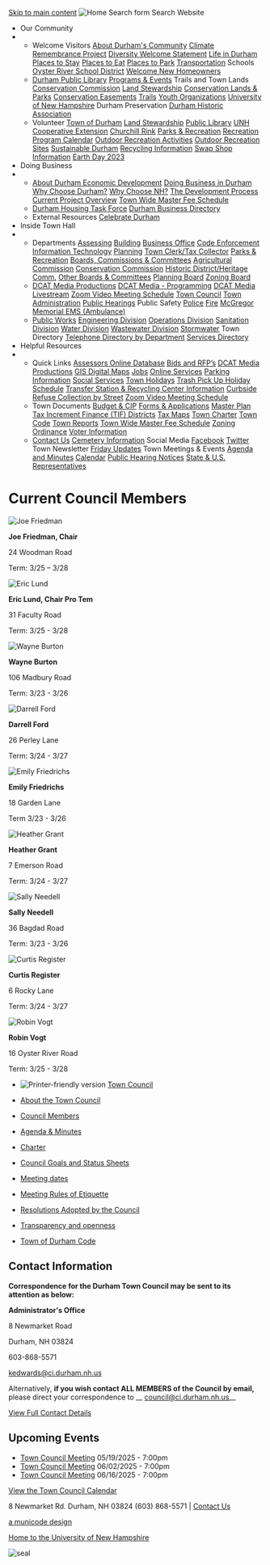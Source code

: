   [Skip to main content](https://www.ci.durham.nh.us/towncouncil/current-council-members/)   ![Home](images/c0fd71cd8b9c8d5ff70b35bc9ea9f1948e8419bec8e96cb352eed9bd492d4803.png)  Search form Search Website 

 *  Our Community 
   * 
     *  Welcome Visitors  [About Durham's Community](https://www.ci.durham.nh.us/community/about-durhams-community)  [Climate Remembrance Project](https://www.ci.durham.nh.us/community/climate-remembrance-project)  [Diversity Welcome Statement](https://www.ci.durham.nh.us/boc_hrc/diversity-welcome-statement)  [Life in Durham](https://www.ci.durham.nh.us/community/life-durham-and-surrounding-areas)  [Places to Stay](https://www.ci.durham.nh.us/directory?field_business_categories_tid=111)  [Places to Eat](https://www.ci.durham.nh.us/directory?field_business_categories_tid=181)  [Places to Park](https://www.ci.durham.nh.us/parking/welcome-durham-parking-information-page)  [Transportation](https://www.ci.durham.nh.us/community/getting-there-here)  Schools  [Oyster River School District](https://www.orcsd.org)  [Welcome New Homeowners](https://www.ci.durham.nh.us/community/information-new-homeowners) 
     *  [Durham Public Library](https://www.durhampubliclibrary.org)  [Programs & Events](https://www.durhampubliclibrary.org/Pages/Index/70819/upcoming-events) Trails and Town Lands [Conservation Commission](https://www.ci.durham.nh.us/boc_conservation)  [Land Stewardship](https://www.ci.durham.nh.us/boc_landstewardship)  [Conservation Lands & Parks](https://www.ci.durham.nh.us/conservation-lands-parks)  [Conservation Easements](https://www.ci.durham.nh.us/conservation-easements)  [Trails](https://www.ci.durham.nh.us/trails)  [Youth Organizations](https://www.ci.durham.nh.us/community/youth-organizations)  [University of New Hampshire](https://www.unh.edu)  Durham Preservation  [Durham Historic Association](https://www.ci.durham.nh.us/community/durham-historic-association) 
     *  Volunteer  [Town of Durham](https://www.ci.durham.nh.us/volunteer)  [Land Stewardship](https://www.ci.durham.nh.us/boc_landstewardship/volunteer-land-stewardship)  [Public Library](https://www.durhampubliclibrary.org/Pages/Index/70837/jobs-and-volunteers-at-dpl)  [UNH Cooperative Extension](https://extension.unh.edu/tags/volunteers)  [Churchill Rink](https://churchillrink.org)  [Parks & Recreation](https://durhamrec.recdesk.com/recdeskportal)  [Recreation Program Calendar](https://durhamrec.recdesk.com/recdeskportal/Calendar/tabid/9882/Default.aspx)  [Outdoor Recreation Activities](https://durhamrec.recdesk.com/recdeskportal/ChurchillRink/OutdoorRecreationSites/tabid/10595/Default.aspx)  [Outdoor Recreation Sites](https://durhamrec.recdesk.com/Community/Page?pageId=10595)  [Sustainable Durham](https://www.ci.durham.nh.us/sustainable)  [Recycling Information](https://storymaps.arcgis.com/stories/93e328c016074e1395415f900a71c7b0)  [Swap Shop Information](https://www.ci.durham.nh.us/publicworks/swap-shop-durham-transfer-station-volunteer-powered-community-resource)  [Earth Day 2023](https://www.ci.durham.nh.us/sustainable/sustainable-durham-earth-day-2023)  
 *  Doing Business 
   * 
     *  [About Durham Economic Development](https://www.ci.durham.nh.us/boc_economic/welcome-durham-edc)  [Doing Business in Durham](https://www.ci.durham.nh.us/doingbusiness/doing-business-contact-information)  [Why Choose Durham?](https://www.ci.durham.nh.us/boc_economic/why-choose-durham)  [Why Choose NH?](https://www.ci.durham.nh.us/boc_economic/why-choose-new-hampshire)  [The Development Process](https://www.ci.durham.nh.us/boc_economic/development-process)  [Current Project Overview](https://www.ci.durham.nh.us/boc_economic/current-project-overview)  [Town Wide Master Fee Schedule](https://www.ci.durham.nh.us/administration/town-wide-master-fee-schedule) 
     *  [Durham Housing Task Force](https://www.ci.durham.nh.us/bc-housingtaskforce)  [Durham Business Directory](https://www.ci.durham.nh.us/directory) 
     *  External Resources  [Celebrate Durham](https://www.celebratedurhamnh.com)  
 *  Inside Town Hall 
   * 
     *  Departments  [Assessing](https://www.ci.durham.nh.us/assessing)  [Building](https://www.ci.durham.nh.us/building)  [Business Office](https://www.ci.durham.nh.us/businessoffice/business-office)  [Code Enforcement](https://www.ci.durham.nh.us/codeenforcement)  [Information Technology](https://www.ci.durham.nh.us/it)  [Planning](https://www.ci.durham.nh.us/planning/durham-planning-department)  [Town Clerk/Tax Collector](https://www.ci.durham.nh.us/clerk)  [Parks & Recreation](https://durhamrec.recdesk.com/Community/Page?pageId=9871)  [Boards, Commissions & Committees](https://www.ci.durham.nh.us/bcc)  [Agricultural Commission](https://www.ci.durham.nh.us/boc_agricultural)  [Conservation Commission](https://www.ci.durham.nh.us/boc_conservation)  [Historic District/Heritage Comm.](https://www.ci.durham.nh.us/boc_historic)  [Other Boards & Committees](https://www.ci.durham.nh.us/bcc)  [Planning Board](https://www.ci.durham.nh.us/boc_planning)  [Zoning Board](https://www.ci.durham.nh.us/boc_zoning) 
     *  [DCAT Media Productions](https://www.ci.durham.nh.us/boc_dcatgovernance/dcat-media)  [DCAT Media - Programming](https://www.ci.durham.nh.us/boc_dcatgovernance)  [DCAT Media Livestream](https://cloud.castus.tv/vod/durham/?page=HOME)  [Zoom Video Meeting Schedule](https://www.ci.durham.nh.us/boc_dcatgovernance/zoom-video-meeting-schedule)  [Town Council](https://www.ci.durham.nh.us/towncouncil)  [Town Administration](https://www.ci.durham.nh.us/administration)  [Public Hearings](https://www.ci.durham.nh.us/meetings)  Public Safety  [Police](https://www.ci.durham.nh.us/police)  [Fire](https://www.ci.durham.nh.us/fire)  [McGregor Memorial EMS (Ambulance)](https://www.mcgregorems.org) 
     *  [Public Works](https://www.ci.durham.nh.us/publicworks)  [Engineering Division](https://www.ci.durham.nh.us/publicworks/engineering-division)  [Operations Division](https://www.ci.durham.nh.us/publicworks/operations-division)  [Sanitation Division](https://www.ci.durham.nh.us/publicworks/sanitation-division)  [Water Division](https://www.ci.durham.nh.us/publicworks/water-division)  [Wastewater Division](https://www.ci.durham.nh.us/publicworks/wastewater-division)  [Stormwater](https://www.ci.durham.nh.us/publicworks/stormwater)  Town Directory  [Telephone Directory by Department](https://www.ci.durham.nh.us/administration/telephone-directory-department)  [Services Directory](https://www.ci.durham.nh.us/services)  
 *  Helpful Resources 
   * 
     *  Quick Links  [Assessors Online Database](https://gis.vgsi.com/durhamnh)  [Bids and RFP’s](https://www.ci.durham.nh.us/rfps)  [DCAT Media Productions](https://www.ci.durham.nh.us/boc_dcatgovernance/dcat-media)  [GIS Digital Maps](https://todnh.maps.arcgis.com/apps/webappviewer/index.html?id=e428d7362b0240baa3a5ca49a8ce6602)  [Jobs](https://www.ci.durham.nh.us/jobs)  [Online Services](https://www.ci.durham.nh.us/clerk/online-transactions)  [Parking Information](https://www.ci.durham.nh.us/parking/welcome-durham-parking-information-page)  [Social Services](https://www.ci.durham.nh.us/administration/social-services)  [Town Holidays](https://www.ci.durham.nh.us/administration/town-holidays)  [Trash Pick Up Holiday Schedule](https://www.ci.durham.nh.us/publicworks/public-works-newsletters)  [Transfer Station & Recycling Center Information](https://www.ci.durham.nh.us/publicworks/sanitation-division)  [Curbside Refuse Collection by Street](https://www.ci.durham.nh.us/publicworks/public-works-newsletters)  [Zoom Video Meeting Schedule](https://www.ci.durham.nh.us/boc_dcatgovernance/zoom-video-meeting-schedule) 
     *  Town Documents  [Budget & CIP](https://www.ci.durham.nh.us/businessoffice/annual-budget-cip)  [Forms & Applications](https://www.ci.durham.nh.us/forms)  [Master Plan](https://www.ci.durham.nh.us/planning/master-plan-2015)  [Tax Increment Finance (TIF) Districts](https://www.ci.durham.nh.us/boc_economic/tax-increment-finance-tif-districts)  [Tax Maps](https://www.ci.durham.nh.us/assessing/tax-maps)  [Town Charter](https://www.ci.durham.nh.us/municipal-code/town-charter)  [Town Code](https://www.ci.durham.nh.us/municode)  [Town Reports](https://www.ci.durham.nh.us/administration/town-reports)  [Town Wide Master Fee Schedule](https://www.ci.durham.nh.us/administration/town-wide-master-fee-schedule)  [Zoning Ordinance](https://www.ci.durham.nh.us/planning/zoning-ordinance)  [Voter Information](https://www.ci.durham.nh.us/clerk/how-register-vote-durham-nh) 
     *  [Contact Us](https://www.ci.durham.nh.us/contact)  [Cemetery Information](https://www.ci.durham.nh.us/boc_cemetery)  Social Media  [Facebook](https://www.facebook.com/profile.php?id=100088350685717)  [Twitter](https:///twitter.com/town_of_durham)  Town Newsletter  [Friday Updates](https://www.ci.durham.nh.us/fridayupdates)  Town Meetings & Events  [Agenda and Minutes](https://www.ci.durham.nh.us/meetings)  [Calendar](https://www.ci.durham.nh.us/calendar)  [Public Hearing Notices](https://www.ci.durham.nh.us/meetings)  [State & U.S. Representatives](https://www.ci.durham.nh.us/administration/state-and-us-representatives)  

# Current Council Members

  ![Joe Friedman](images/b6c59932870ab27db346b2078d7724774e60aa3c8f6863d07076cd5a84692a7f.jpg) 

 __Joe Friedman, Chair__ 

24 Woodman Road

Term:  3/25 – 3/28

 

  ![Eric Lund](images/c1dde9958eb69f39c52cb36cad1febce582a3a8897bb51ef88887b8fc1d5e95a.jpg) 

 __Eric Lund, Chair Pro Tem__ 

31 Faculty Road

Term:  3/25 - 3/28

 

  ![Wayne Burton](images/e51f453a2e20d3d548ee83672a6f9dc9afee293f24167b50bebf817aac7ecddb.jpg) 

 __Wayne Burton__ 

106 Madbury Road

Term: 3/23 - 3/26

  ![Darrell Ford](images/ba3c9319c815acb7782bdf9b74ebae6678ee3eb474eff85fb31f7b26e0db4485.jpg) 

 __Darrell Ford__ 

26 Perley Lane

Term:  3/24 - 3/27

 

  ![Emily Friedrichs](images/6ae4fa82c58853196159782c1e54865168f2698e31404429b8400319e252d0e2.jpg) 

 __Emily Friedrichs__ 

18 Garden Lane

Term 3/23 - 3/26

  ![Heather Grant](images/282f343e0aee62b40290d0c86bbed9376f36618be8e6eae24bc97daecbd9c43f.jpg) 

 __Heather Grant__ 

7 Emerson Road

Term: 3/24 - 3/27

  ![Sally Needell](images/416ee2bbdb5340c61b790903253cd8b34ce9c452fa8d25958133a8d7cafc4343.jpg) 

 __Sally Needell__ 

36  Bagdad Road

Term: 3/23 - 3/26

  ![Curtis Register](images/b6ee8e7d58d1369befd8736b5cb0e535f44f041df50de13aa427065b4a272f92.jpg) 

 __Curtis Register__ 

6 Rocky Lane

Term:  3/24 - 3/27

 

  ![Robin Vogt](images/4883aa572d35cb84a57fabe689dea8d86343c7c46cf3e74ab5653076b5cad887.jpg) 

 __Robin Vogt__ 

16 Oyster River Road

Term:  3/25 - 3/28

 *  ![Printer-friendly version](images/8eb0ab4958e33b2394a4d1a8cc98a8dfe6c9cb65a727fb98e68ab94e5e9f07ef.png) 
  [Town Council](https://www.ci.durham.nh.us/towncouncil)  

 *  [About the Town Council](https://www.ci.durham.nh.us/towncouncil/town-council-durham-nh) 
 *  [Council Members](https://www.ci.durham.nh.us/towncouncil/current-council-members) 
 *  [Agenda & Minutes](https://www.ci.durham.nh.us/meetings?field_microsite_tid_1=871) 
 *  [Charter](https://www.ci.durham.nh.us/towncouncil/charter) 
 *  [Council Goals and Status Sheets](https://www.ci.durham.nh.us/towncouncil/town-council-goals) 
 *  [Meeting dates](https://www.ci.durham.nh.us/towncouncil/town-council-meeting-dates-april-2025-march-2026) 
 *  [Meeting Rules of Etiquette](https://www.ci.durham.nh.us/towncouncil/town-council-meeting-rules-etiquette) 
 *  [Resolutions Adopted by the Council](https://www.ci.durham.nh.us/towncouncil/town-council-resolutions) 
 *  [Transparency and openness](https://www.ci.durham.nh.us/towncouncil/transparency-and-openness-government) 
 *  [Town of Durham Code](https://www.ci.durham.nh.us/municode) 

## Contact Information

 __Correspondence for the Durham Town Council may be sent to its attention as below:__ 

 __Administrator's Office__ 

8 Newmarket Road

Durham, NH 03824

603-868-5571

 [kedwards@ci.durham.nh.us](mailto:kedwards@ci.durham.nh.us) 

Alternatively, __if you wish contact ALL MEMBERS of the Council by email,__ please direct your correspondence to __ [council@ci.durham.nh.us](mailto:council@ci.durham.nh.us)__ 

 

  [View Full Contact Details](https://www.ci.durham.nh.us/towncouncil/town-council-contact-information)  

## Upcoming Events

 *   [Town Council Meeting](https://www.ci.durham.nh.us/towncouncil/town-council-meeting-250)  05/19/2025 - 7:00pm 
 *   [Town Council Meeting](https://www.ci.durham.nh.us/towncouncil/town-council-meeting-251)  06/02/2025 - 7:00pm 
 *   [Town Council Meeting](https://www.ci.durham.nh.us/towncouncil/town-council-meeting-252)  06/16/2025 - 7:00pm 

 [View the Town Council Calendar](https://www.ci.durham.nh.us/calendar?field_microsite_tid_1=871) 

 8 Newmarket Rd. Durham, NH 03824 (603) 868-5571   |    [Contact Us](https://www.ci.durham.nh.us/contact)  

  [a municode design](https://www.ahaconsulting.com)  

 [Home to the University of New Hampshire](https://www.unh.edu)  

  ![seal](images/858f5cae921c26397001dd257fa89e3b4a1aafabc55e583105ce24f96c4bf9b2.png)  